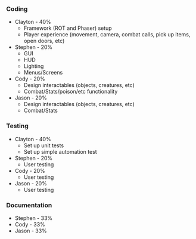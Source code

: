 ### Coding

* Clayton - 40%
	* Framework (ROT and Phaser) setup
	* Player experience (movement, camera, combat calls, pick up items, open doors, etc)
* Stephen - 20%
	* GUI
	* HUD
	* Lighting
	* Menus/Screens
* Cody - 20%
	* Design interactables (objects, creatures, etc)
	* Combat/Stats/poison/etc functionality
* Jason - 20%
	* Design interactables (objects, creatures, etc)
	* Combat/Stats

### Testing

* Clayton - 40%
	* Set up unit tests
	* Set up simple automation test
* Stephen - 20%
	* User testing
* Cody - 20%
	* User testing
* Jason - 20%
	* User testing

### Documentation

* Stephen - 33%
* Cody - 33%
* Jason - 33%
